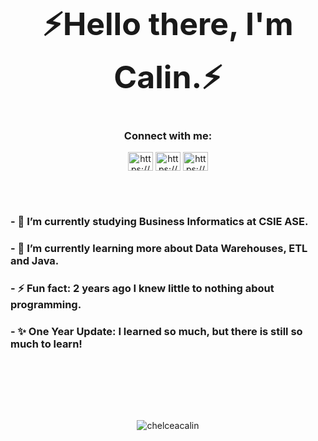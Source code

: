 <h1 align="center"  style="font-size:50px">⚡Hello there, I'm Calin.⚡</h1>
<h3 align="center">Connect with me:</h3>
<p align="center">
<a href="https://www.linkedin.com/in/chelceacalin/" target="blank"><img align="center" src="https://raw.githubusercontent.com/rahuldkjain/github-profile-readme-generator/master/src/images/icons/Social/linked-in-alt.svg" alt="https://www.linkedin.com/in/chelceacalin/" height="30" width="40" /></a>
<a href="www.facebook.com/chelcea.calin/" target="blank"><img align="center" src="https://raw.githubusercontent.com/rahuldkjain/github-profile-readme-generator/master/src/images/icons/Social/facebook.svg" alt="https://www.facebook.com/chelcea.calin/" height="30" width="40" /></a>
<a href="https://www.instagram.com/chelceacalin/" target="blank"><img align="center" src="https://raw.githubusercontent.com/rahuldkjain/github-profile-readme-generator/master/src/images/icons/Social/instagram.svg" alt="https://www.instagram.com/chelceacalin/" height="30" width="40" /></a>
</p>



<br> <br>

### - 🔭 I’m currently studying Business Informatics at CSIE ASE.
### - 🌱 I’m currently learning more about Data Warehouses, ETL and Java.
### - ⚡ Fun fact: 2 years ago I knew little to nothing about programming.
### - ✨ One Year Update: I learned so much, but there is still so much to learn!

</div>

<br> <br>

<br> <br>
<p align="center">
  <img align="center" src="https://github-readme-stats.vercel.app/api/top-langs?username=chelceacalin&show_icons=true&locale=en&layout=compact" alt="chelceacalin" />
</p>




